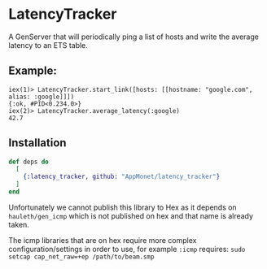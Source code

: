 # LatencyTracker

A GenServer that will periodically ping a list of hosts and write the average latency to an ETS table.

## Example:

```
iex(1)> LatencyTracker.start_link([hosts: [[hostname: "google.com", alias: :google]]])
{:ok, #PID<0.234.0>}
iex(2)> LatencyTracker.average_latency(:google)
42.7
```

## Installation

```elixir
def deps do
  [
    {:latency_tracker, github: "AppMonet/latency_tracker"}
  ]
end
```

Unfortunately we cannot publish this library to Hex as it depends on `hauleth/gen_icmp` which is not published on hex and that name is already taken.

The icmp libraries that are on hex require more complex configuration/settings in order to use, for example `:icmp` requires: `sudo setcap cap_net_raw=+ep /path/to/beam.smp`

